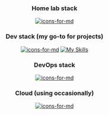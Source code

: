 <div align="center">

<!-- # whoami -->

### Home lab stack
[![icons-for-md](https://icons-for-md.homelabtales.com/icons?i=proxmox-light,ubuntu-linux,caddy,cloudflare,wireguard,openwrt,unifi,open-webui-light,truenas,home-assistant,esphome)](https://icons-for-md.homelabtales.com)


### Dev stack (my go-to for projects)
[![icons-for-md](https://icons-for-md.homelabtales.com/icons?i=vscode,git,html-light,css-light,javascript,mongodb,nodejs-alt,bootstrap,vite)](https://icons-for-md.homelabtales.com) [![My Skills](https://skillicons.dev/icons?i=vue,pinia)](https://skillicons.dev)

### DevOps stack
[![icons-for-md](https://icons-for-md.homelabtales.com/icons?i=proxmox-light,docker,jenkins,shell-light,ansible-light)](https://icons-for-md.homelabtales.com)

### Cloud (using occasionally)
[![icons-for-md](https://icons-for-md.homelabtales.com/icons?i=python,aws-light,digital-ocean,kubernetes,terraform)](https://icons-for-md.homelabtales.com)


</div>
